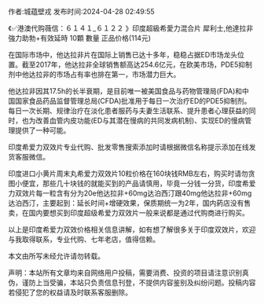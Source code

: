 <p>作者:城蕴壁戎 发布时间:2024-04-28 02:49:55</p>
<p>《✅港澳代购薇信：６１４１_６１２２ 》印度超級希愛力混合片 犀利士,他達拉非 強力助勃+有效延時 10顆 數量 正品价格(114元) </p>
									<p>在国际市场中，他达拉非片在国际上销售已达十多年，稳稳占据ED市场龙头位置。截至2017年，他达拉非全球销售额高达254.6亿元，在欧美市场，PDE5抑制剂中他达拉非的市场占有率也排在第一，市场潜力巨大。</p><p>他达拉非因其17.5h的长半衰期，是目前唯一被美国食品与药物管理局(FDA)和中国国家食品药品监督管理总局(CFDA)批准用于每日一次治疗ED的PDE5抑制剂。每日一次长期、规律治疗在淡化患者服药与夫妻生活联系、提升患者心理获益的同时，也为改善血管内皮功能(ED与其潜在慢病的共同发病机制)、实现ED的慢病管理提供了一种可能。</p><p>印度希爱力双效片专业代购、批发零售搜索添加时请根据微信名称提示添加在线发货客服微信。</p><p></p><p>印度进口小黄片周末丸希爱力双效片10粒价格在160块钱RMB左右，购买时请勿贪图小便宜，那些几十块钱的就能买到的产品请慎用，毕竟一分钱一分货，印度希爱力双效片每一粒含有分为20e他达拉非+60mg达泊西汀跟40mg他达拉非+60mg达泊西汀，主要起到：延长时间+增硬效果，保质期统一为2年，国内葯店没有售卖，在国内要想买到印度超级希爱力双效片一般来说都是通过代购商进行购买。</p><p>以上是印度希爱力双效价格相关信息讲解，如有想了解很多关于印度双效片，欢迎与我取得联系，专业代购、七年老店，值得信赖。</p><p>本文由所写未经允许请勿转载。</p>				声明：本站所有文章均来自网络用户投稿，需要消费、投资的项目请注意识别真伪，谨防上当受骗，本站只负责信息刊登，不提供内容鉴别及纠纷问题。投稿内容若侵犯了您的权益请及时联系客服删除。				
